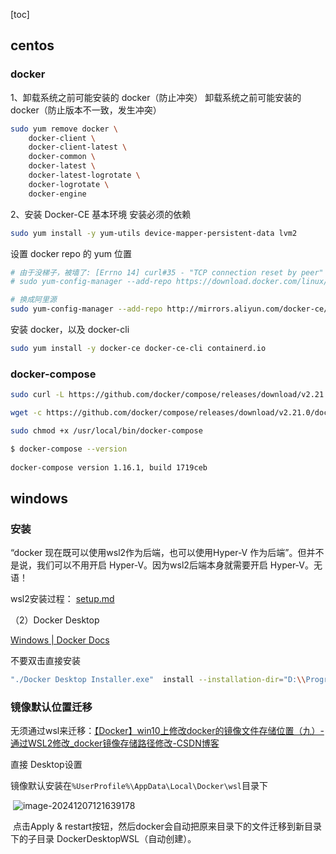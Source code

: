 [toc]

## centos

### docker

1、卸载系统之前可能安装的 docker（防止冲突）
卸载系统之前可能安装的 docker（防止版本不一致，发生冲突）

```bash
sudo yum remove docker \
    docker-client \
    docker-client-latest \
    docker-common \
    docker-latest \
    docker-latest-logrotate \
    docker-logrotate \
    docker-engine
```
2、安装 Docker-CE 基本环境
安装必须的依赖
```bash
sudo yum install -y yum-utils device-mapper-persistent-data lvm2
```

设置 docker repo 的 yum 位置
```bash
# 由于没梯子，被墙了: [Errno 14] curl#35 - "TCP connection reset by peer"
# sudo yum-config-manager --add-repo https://download.docker.com/linux/centos/docker-ce.repo 

# 换成阿里源
sudo yum-config-manager --add-repo http://mirrors.aliyun.com/docker-ce/linux/centos/docker-ce.repo
```

安装 docker，以及 docker-cli
```bash
sudo yum install -y docker-ce docker-ce-cli containerd.io
```

### docker-compose

```bash
sudo curl -L https://github.com/docker/compose/releases/download/v2.21.0/docker-compose-`uname -s`-`uname -m` -o /usr/local/bin/docker-compose

wget -c https://github.com/docker/compose/releases/download/v2.21.0/docker-compose-`uname -s`-`uname -m` -O /usr/local/bin/docker-compose

sudo chmod +x /usr/local/bin/docker-compose

$ docker-compose --version
 
docker-compose version 1.16.1, build 1719ceb
```

## windows

### 安装

“docker 现在既可以使用wsl2作为后端，也可以使用Hyper-V 作为后端”。但并不是说，我们可以不用开启 Hyper-V。因为wsl2后端本身就需要开启 Hyper-V。无语！



wsl2安装过程： [setup.md](..\..\..\system\wsl2\setup.md) 

（2）Docker Desktop 

[Windows | Docker Docs](https://docs.docker.com/desktop/setup/install/windows-install/)

不要双击直接安装
```bash
"./Docker Desktop Installer.exe"  install --installation-dir="D:\\Program\\Docker"
```



### 镜像默认位置迁移

无须通过wsl来迁移：[【Docker】win10上修改docker的镜像文件存储位置（九）- 通过WSL2修改_docker镜像存储路径修改-CSDN博客](https://blog.csdn.net/u013948858/article/details/111464534)



直接 Desktop设置

​	镜像默认安装在`%UserProfile%\AppData\Local\Docker\wsl`目录下

​	![image-20241207121639178](https://cdn.jsdelivr.net/gh/sword4869/pic1@main/images/202412071216228.png)

​	点击Apply & restart按钮，然后docker会自动把原来目录下的文件迁移到新目录下的子目录 DockerDesktopWSL（自动创建）。